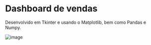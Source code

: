 # Dashboard de vendas

Desenvolvido em Tkinter e usando o Matplotlib, bem como Pandas e Numpy.

![image](https://user-images.githubusercontent.com/107516003/182612396-df96c69d-e61d-4b5f-a60a-cbb3309f33c2.png)
